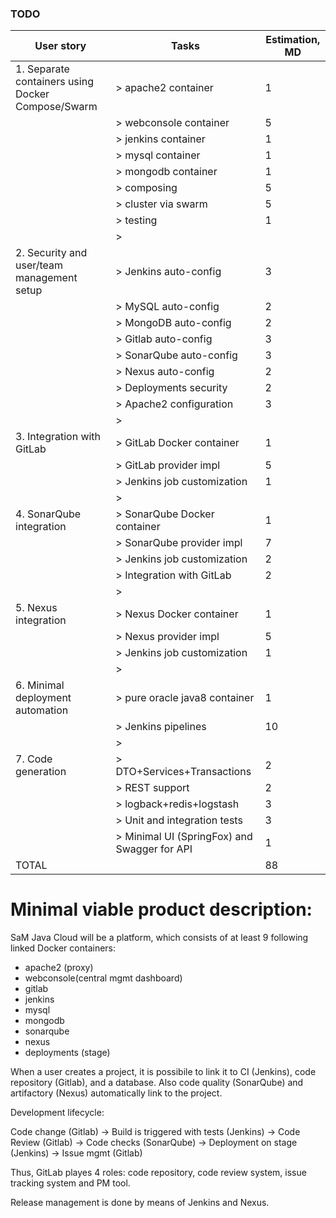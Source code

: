 ### TODO 

| User story                                             | Tasks                                           | Estimation, MD                 | 
| ------------------------------------------------------ | ----------------------------------------------- | ------------------------------ |
| 1. Separate containers using Docker Compose/Swarm      | > apache2 container                             | 1                              |
|                                                        | > webconsole container                          | 5                              |
|                                                        | > jenkins container                             | 1                              |
|                                                        | > mysql container                               | 1                              |
|                                                        | > mongodb container                             | 1                              |
|                                                        | > composing                                     | 5                              |
|                                                        | > cluster via swarm                             | 5                              |
|                                                        | > testing                                       | 1                              |
|                                                        | >                                               |                                |
| 2. Security and user/team management setup             | > Jenkins auto-config                           | 3                              |
|                                                        | > MySQL auto-config                             | 2                              |
|                                                        | > MongoDB auto-config                           | 2                              |
|                                                        | > Gitlab auto-config                            | 3                              |
|                                                        | > SonarQube auto-config                         | 3                              |
|                                                        | > Nexus auto-config                             | 2                              |
|                                                        | > Deployments security                          | 2                              |
|                                                        | > Apache2 configuration                         | 3                              |
|                                                        | >                                               |                                |
| 3. Integration with GitLab                             | > GitLab Docker container                       | 1                              |
|                                                        | > GitLab provider impl                          | 5                              |
|                                                        | > Jenkins job customization                     | 1                              |
|                                                        | >                                               |                                |
| 4. SonarQube integration                               | > SonarQube Docker container                    | 1                              |
|                                                        | > SonarQube provider impl                       | 7                              |
|                                                        | > Jenkins job customization                     | 2                              |
|                                                        | > Integration with GitLab                       | 2                              |
|                                                        | >                                               |                                |
| 5. Nexus integration                                   | > Nexus Docker container                        | 1                              |
|                                                        | > Nexus provider impl                           | 5                              |
|                                                        | > Jenkins job customization                     | 1                              |
|                                                        | >                                               |                                |
| 6. Minimal deployment automation                       | > pure oracle java8 container                   | 1                              |
|                                                        | > Jenkins pipelines                             | 10                             |
|                                                        | >                                               |                                |
| 7. Code generation                                     | > DTO+Services+Transactions                     | 2                              |
|                                                        | > REST support                                  | 2                              |
|                                                        | > logback+redis+logstash                        | 3                              |
|                                                        | > Unit and integration tests                    | 3                              |
|                                                        | > Minimal UI (SpringFox) and Swagger for API    | 1                              |
| TOTAL                                                  |                                                 | 88                             |

# Minimal viable product description:
SaM Java Cloud will be a platform, which consists of at least 9 following linked Docker containers:
- apache2 (proxy)
- webconsole(central mgmt dashboard)
- gitlab
- jenkins
- mysql
- mongodb
- sonarqube
- nexus
- deployments (stage)

When a user creates a project, it is possibile to link it to CI (Jenkins), code repository (Gitlab), and a database. Also code quality (SonarQube) and artifactory (Nexus) 
automatically link to the project.

Development lifecycle:

Code change (Gitlab) -> Build is triggered with tests (Jenkins) -> Code Review (Gitlab) -> Code checks (SonarQube) -> Deployment on stage (Jenkins) -> Issue mgmt (Gitlab)

Thus, GitLab playes 4 roles: code repository, code review system, issue tracking system and PM tool.

Release management is done by means of Jenkins and Nexus.
